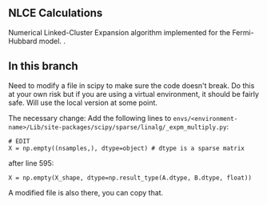 ## NLCE Calculations
Numerical Linked-Cluster Expansion algorithm implemented for the Fermi-Hubbard model.
.

## In this branch
Need to modify a file in scipy to make sure the code doesn't break.
Do this at your own risk but if you are using a virtual environment, it should be fairly safe.
Will use the local version at some point.

The necessary change:
Add the following lines to ```envs/<environment-name>/Lib/site-packages/scipy/sparse/linalg/_expm_multiply.py```:
```
# EDIT
X = np.empty((nsamples,), dtype=object) # dtype is a sparse matrix
```

after line 595:
```
X = np.empty(X_shape, dtype=np.result_type(A.dtype, B.dtype, float))
```

A modified file is also there, you can copy that.
